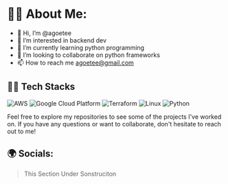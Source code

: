 # :construction_worker_man: About Me:

- 👋 Hi, I’m @agoetee
- 👀 I’m interested in backend dev
- 🌱 I’m currently learning python programming
- 💞️ I’m looking to collaborate on python frameworks
- 📫 How to reach me agoetee@gmail.com

## :man_technologist: Tech Stacks
<!-- <img width="100px" height="50px" src="./assets/amazonaws.svg" /> -->

![AWS](https://img.shields.io/badge/AWS-Amazon%20Web%20Services-orange?logo=amazon-aws&style=for-the-badge)
![Google Cloud Platform](https://img.shields.io/badge/GCP-Google%20Cloud%20Platform-blue?logo=google-cloud&style=for-the-badge)
![Terraform](https://img.shields.io/badge/Terraform-Infrastructure%20as%20Code-blueviolet?logo=terraform&style=for-the-badge)
![Linux](https://img.shields.io/badge/Linux-Open%20Source-green?logo=linux&style=for-the-badge)
![Python](https://img.shields.io/badge/Python-Programming%20Language-yellow?logo=python&style=for-the-badge)

Feel free to explore my repositories to see some of the projects I've worked on. If you have any questions or want to collaborate, don't hesitate to reach out to me!

<!-- ![Static Badge](https://img.shields.io/badge/build-passing-brightgreen)

![Dynamic JSON Badge](https://img.shields.io/badge/dynamic/json) -->
## :earth_africa:  Socials:
> This Section Under Sonstruciton

